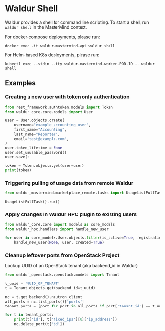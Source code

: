 # Waldur Shell

Waldur provides a shell for command line scripting. To start a shell, run ``waldur shell`` in the MasterMind context.

For docker-compose deployments, please run:

``docker exec -it waldur-mastermind-api waldur shell``

For Helm-based K8s deployments, please run:

``kubectl exec --stdin --tty waldur-mastermind-worker-POD-ID -- waldur shell``

## Examples

### Creating a new user with token only authentication

```python
from rest_framework.authtoken.models import Token
from waldur_core.core.models import User

user = User.objects.create(
    username="example_accounting_user",
    first_name="Accounting",
    last_name="Reporter",
    email="test@example.com",
)
user.token_lifetime = None
user.set_unusable_password()
user.save()

token = Token.objects.get(user=user)
print(token)
```

### Triggering pulling of usage data from remote Waldur

```python
from waldur_mastermind.marketplace_remote.tasks import UsageListPullTask

UsageListPullTask().run()
```

### Apply changes in Waldur HPC plugin to existing users

```python
from waldur_core.core import models as core_models
from waldur_hpc.handlers import handle_new_user

for user in core_models.User.objects.filter(is_active=True, registration_method__iexact='saml2'):
    handle_new_user(None, user, created=True)
```

### Cleanup leftover ports from OpenStack Project

Lookup UUID of an OpenStack tenant (aka backend_id in Waldur).

```python
from waldur_openstack.openstack.models import Tenant

t_uuid = 'UUID_OF_TENANT'
t = Tenant.objects.get(backend_id=t_uuid)

nc = t.get_backend().neutron_client
all_ports = nc.list_ports()['ports']
tenant_ports = [port for port in all_ports if port['tenant_id'] == t_uuid and port.get('status') == 'DOWN']

for t in tenant_ports:
    print(t['id'], t['fixed_ips'][0]['ip_address'])
    nc.delete_port(t['id'])
```
